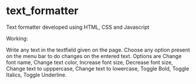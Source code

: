 # text_formatter

Text formatter developed using HTML, CSS and Javascript

Working:

Write any text in the textfield given on the page.
Choose any option present on the menu bar to do changes on the entered text.
Options are Change font name, Change text color, Increase font size, Decrease font size, Change text to upppercase, Change text to lowercase, Toggle Bold, Toggle Italics, Toggle Underline.
